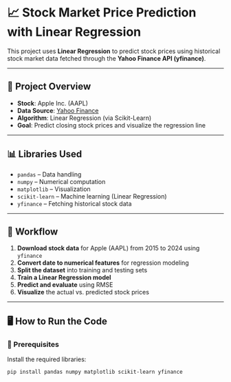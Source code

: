 # 📈 Stock Market Price Prediction with Linear Regression

This project uses **Linear Regression** to predict stock prices using historical stock market data fetched through the **Yahoo Finance API (yfinance)**.

---

## 🚀 Project Overview

- **Stock**: Apple Inc. (AAPL)
- **Data Source**: [Yahoo Finance](https://finance.yahoo.com/)
- **Algorithm**: Linear Regression (via Scikit-Learn)
- **Goal**: Predict closing stock prices and visualize the regression line

---

## 📊 Libraries Used

- `pandas` – Data handling
- `numpy` – Numerical computation
- `matplotlib` – Visualization
- `scikit-learn` – Machine learning (Linear Regression)
- `yfinance` – Fetching historical stock data

---

## 🧠 Workflow

1. **Download stock data** for Apple (AAPL) from 2015 to 2024 using `yfinance`
2. **Convert date to numerical features** for regression modeling
3. **Split the dataset** into training and testing sets
4. **Train a Linear Regression model**
5. **Predict and evaluate** using RMSE
6. **Visualize** the actual vs. predicted stock prices

---

## 🖥️ How to Run the Code

### 🔧 Prerequisites

Install the required libraries:

```bash
pip install pandas numpy matplotlib scikit-learn yfinance
